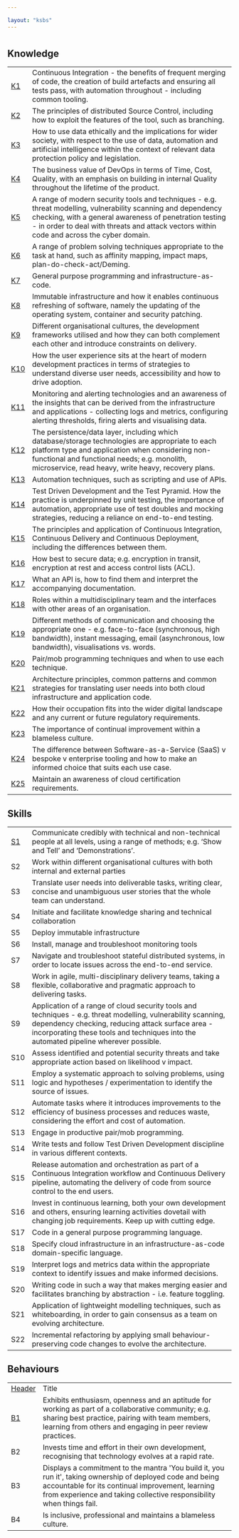 ```yaml
---

layout: "ksbs"
---
```

#

## Knowledge

|  |  |
| - | - |
| [K1](../tags/k1) | Continuous Integration - the benefits of frequent merging of code, the creation of build artefacts and ensuring all tests pass, with automation throughout - including common tooling. |
| [K2](../tags/k2) | The principles of distributed Source Control, including how to exploit the features of the tool, such as branching. |
| [K3](../tags/k3) | How to use data ethically and the implications for wider society, with respect to the use of data, automation and artificial intelligence within the context of relevant data protection policy and legislation. |
| [K4](../tags/k4) | The business value of DevOps in terms of Time, Cost, Quality, with an emphasis on building in internal Quality throughout the lifetime of the product. |
| [K5](../tags/k5) | A range of modern security tools and techniques - e.g. threat modelling, vulnerability scanning and dependency checking, with a general awareness of penetration testing - in order to deal with threats and attack vectors within code and across the cyber domain. |
| [K6](../tags/k6) | A range of problem solving techniques appropriate to the task at hand, such as affinity mapping, impact maps, plan-do-check-act/Deming. |
| [K7](../tags/k7) | General purpose programming and infrastructure-as-code. |
| [K8](../tags/k8) | Immutable infrastructure and how it enables continuous refreshing of software, namely the updating of the operating system, container and security patching. |
| [K9](../tags/k9) | Different organisational cultures, the development frameworks utilised and how they can both complement each other and introduce constraints on delivery. |
| [K10](../tags/k10) | How the user experience sits at the heart of modern development practices in terms of strategies to understand diverse user needs, accessibility and how to drive adoption. |
| [K11](../tags/k11) |  Monitoring and alerting technologies and an awareness of the insights that can be derived from the infrastructure and applications - collecting logs and metrics, configuring alerting thresholds, firing alerts and visualising data. |
| [K12](../tags/k12) | The persistence/data layer, including which database/storage technologies are appropriate to each platform type and application when considering non-functional and functional needs; e.g. monolith, microservice, read heavy, write heavy, recovery plans. |
| [K13](../tags/k13) | Automation techniques, such as scripting and use of APIs. |
| [K14](../tags/k14) | Test Driven Development and the Test Pyramid. How the practice is underpinned by unit testing, the importance of automation, appropriate use of test doubles and mocking strategies, reducing a reliance on end-to-end testing. |
| [K15](../tags/k15) | The principles and application of Continuous Integration, Continuous Delivery and Continuous Deployment, including the differences between them. |
| [K16](../tags/k16) | How best to secure data; e.g. encryption in transit, encryption at rest and access control lists (ACL). |
| [K17](../tags/k17) | What an API is, how to find them and interpret the accompanying documentation. |
| [K18](../tags/k18) | Roles within a multidisciplinary team and the interfaces with other areas of an organisation. |
| [K19](../tags/k19) | Different methods of communication and choosing the appropriate one - e.g. face-to-face (synchronous, high bandwidth), instant messaging, email (asynchronous, low bandwidth), visualisations vs. words. |
| [K20](../tags/k20) | Pair/mob programming techniques and when to use each technique. |
| [K21](../tags/k21) | Architecture principles, common patterns and common strategies for translating user needs into both cloud infrastructure and application code. |
| [K22](../tags/k22) | How their occupation fits into the wider digital landscape and any current or future regulatory requirements. |
| [K23](../tags/k23) | The importance of continual improvement within a blameless culture. |
| [K24](../tags/k24) | The difference between Software-as-a-Service (SaaS) v bespoke v enterprise tooling and how to make an informed choice that suits each use case. |
| [K25](../tags/k25) | Maintain an awareness of cloud certification requirements. |

## Skills

|  |  |
| - | - |
| [S1](../tags/s1) | Communicate credibly with technical and non-technical people at all levels, using a range of methods; e.g. ‘Show and Tell’ and ‘Demonstrations’. |
| S2 | Work within different organisational cultures with both internal and external parties |
| S3 | Translate user needs into deliverable tasks, writing clear, concise and unambiguous user stories that the whole team can understand. |
| S4 | Initiate and facilitate knowledge sharing and technical collaboration |
| S5 | Deploy immutable infrastructure |
| S6 | Install, manage and troubleshoot monitoring tools |
| S7 | Navigate and troubleshoot stateful distributed systems, in order to locate issues across the end-to-end service. |
| S8 | Work in agile, multi-disciplinary delivery teams, taking a flexible, collaborative and pragmatic approach to delivering tasks. |
| S9 | Application of a range of cloud security tools and techniques - e.g. threat modelling, vulnerability scanning, dependency checking, reducing attack surface area - incorporating these tools and techniques into the automated pipeline wherever possible. |
| S10 | Assess identified and potential security threats and take appropriate action based on likelihood v impact. |
| S11 | Employ a systematic approach to solving problems, using logic and hypotheses / experimentation to identify the source of issues. |
| S12 | Automate tasks where it introduces improvements to the efficiency of business processes and reduces waste, considering the effort and cost of automation. |
| S13 | Engage in productive pair/mob programming. |
| S14 | Write tests and follow Test Driven Development discipline in various different contexts. |
| S15 | Release automation and orchestration as part of a Continuous Integration workflow and Continuous Delivery pipeline, automating the delivery of code from source control to the end users. |
| S16 | Invest in continuous learning, both your own development and others, ensuring learning activities dovetail with changing job requirements. Keep up with cutting edge. |
| S17 | Code in a general purpose programming language. |
| S18 | Specify cloud infrastructure in an infrastructure-as-code domain-specific language. |
| S19 | Interpret logs and metrics data within the appropriate context to identify issues and make informed decisions. |
| S20 | Writing code in such a way that makes merging easier and facilitates branching by abstraction - i.e. feature toggling. |
| S21 | Application of lightweight modelling techniques, such as whiteboarding, in order to gain consensus as a team on evolving architecture. |
| S22 | Incremental refactoring by applying small behaviour-preserving code changes to evolve the architecture. |

## Behaviours

|  |  |
| - | - |
| [Header](../tags/example/) | Title |
| [B1](../tags/b1) | Exhibits enthusiasm, openness and an aptitude for working as part of a collaborative community; e.g. sharing best practice, pairing with team members, learning from others and engaging in peer review practices. |
| B2 | Invests time and effort in their own development, recognising that technology evolves at a rapid rate. |
| B3 | Displays a commitment to the mantra 'You build it, you run it', taking ownership of deployed code and being accountable for its continual improvement, learning from experience and taking collective responsibility when things fail. |
| B4 | Is inclusive, professional and maintains a blameless culture. |
